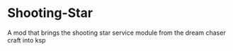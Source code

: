 # Shooting-Star
A mod that brings the shooting star service module from the dream chaser craft into ksp

